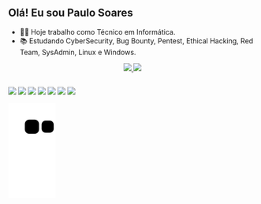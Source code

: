 ## Olá! Eu sou Paulo Soares

- 👨‍💻 Hoje trabalho como Técnico em Informática.
- 📚 Estudando CyberSecurity, Bug Bounty, Pentest, Ethical Hacking, Red Team, SysAdmin, Linux e Windows.


<div align="center">
  <a href="https://github.com/k4k4rot0">
  <img height="180em" src="https://github-readme-stats.vercel.app/api?username=k4k4rot0&show_icons=true&theme=dracula&include_all_commits=true&count_private=true"/>
  <img height="180em" src="https://github-readme-stats.vercel.app/api/top-langs/?username=k4k4rot0&layout=compact&langs_count=5&theme=dracula"/>
</div>
  
  
   ##
 
<div> 
  <a href="https://www.youtube.com/psinformatica" target="_blank"><img src="https://img.shields.io/badge/YouTube-FF0000?style=for-the-badge&logo=youtube&logoColor=white" target="_blank"></a>
 <a href="http://t.me/k4k4rot0" target="_blank"><img src="https://img.shields.io/badge/Telegram-0088cc?style=for-the-badge&logo=Telegram&logoColor=white" target="_blank"></a> 
  <a href = "mailto:k4k4rot0@protonmail.com"><img src="https://img.shields.io/badge/-Protonmail-%23333?style=for-the-badge&logo=Protonmail&logoColor=white" target="_blank"></a>
  <a href="https://www.linkedin.com/in/k4k4rot0/" target="_blank"><img src="https://img.shields.io/badge/-LinkedIn-%230077B5?style=for-the-badge&logo=linkedin&logoColor=white" target="_blank"></a>
   <a href="https://mastodon.social/@K4k4rot0/" target="_blank"><img src="https://img.shields.io/badge/-Mastodon-%232B90D9?style=for-the-badge&logo=Mastodon&logoColor=white" target="_blank"></a>
   <a href="https://psinfosite.ddns.net" target="_blank"><img src="https://img.shields.io/badge/-blogger-ff6f00?style=for-the-badge&logo=blogger&logoColor=white" target="_blank"></a>
  <a href="https://github.com/k4k4rot0/dotfiles" target="_blank"><img src="https://img.shields.io/badge/-Arc%20Linux-1793D1?style=for-the-badge&logo=Arch-Linux&logoColor=white" target="_blank"></a>
 
  ![Snake animation](https://github.com/k4k4rot0/k4k4rot0/blob/output/github-contribution-grid-snake.svg)
                     
</div>
